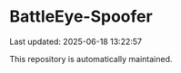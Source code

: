 # BattleEye-Spoofer

Last updated: 2025-06-18 13:22:57

This repository is automatically maintained.
